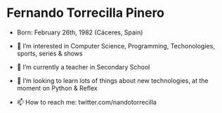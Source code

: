 # Fernando Torrecilla Pinero

- Born: February 26th, 1982 (Cáceres, Spain)

- 👀 I’m interested in Computer Science, Programming, Techonologies, sports, series & shows
- 🌱 I’m currently a teacher in Secondary School
- 💞️ I’m looking to learn lots of things about new technologies, at the moment on Python & Reflex
- 📫 How to reach me: twitter.com/nandotorrecilla

<!---
fernandotorrecilla/fernandotorrecilla is a ✨ special ✨ repository because its `README.md` (this file) appears on your GitHub profile.
You can click the Preview link to take a look at your changes.
--->
